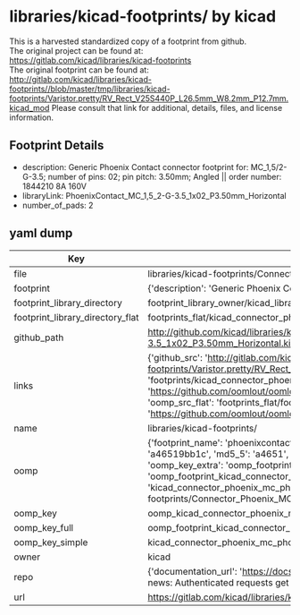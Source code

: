 # libraries/kicad-footprints/ by kicad  
This is a harvested standardized copy of a footprint from github.  
The original project can be found at:  
https://gitlab.com/kicad/libraries/kicad-footprints  
The original footprint can be found at:
http://gitlab.com/kicad/libraries/kicad-footprints//blob/master/tmp/libraries/kicad-footprints/Varistor.pretty/RV_Rect_V25S440P_L26.5mm_W8.2mm_P12.7mm.kicad_mod
Please consult that link for additional, details, files, and license information.  
## Footprint Details
* description: Generic Phoenix Contact connector footprint for: MC_1,5/2-G-3.5; number of pins: 02; pin pitch: 3.50mm; Angled || order number: 1844210 8A 160V  
* libraryLink: PhoenixContact_MC_1,5_2-G-3.5_1x02_P3.50mm_Horizontal  
* number_of_pads: 2  
## yaml dump  
| Key | Value |  
| --- | --- |  
| file | libraries/kicad-footprints/Connector_Phoenix_MC.pretty/PhoenixContact_MC_1,5_2-G-3.5_1x02_P3.50mm_Horizontal.kicad_mod |  
| footprint | {'description': 'Generic Phoenix Contact connector footprint for: MC_1,5/2-G-3.5; number of pins: 02; pin pitch: 3.50mm; Angled || order number: 1844210 8A 160V', 'libraryLink': 'PhoenixContact_MC_1,5_2-G-3.5_1x02_P3.50mm_Horizontal', 'number_of_pads': 2} |  
| footprint_library_directory | footprint_library_owner/kicad_libraries/kicad-footprints/ |  
| footprint_library_directory_flat | footprints_flat/kicad_connector_phoenix_mc_phoenixcontact_mc_1,5_2_g_3_5_1x02_p3_50mm_horizontal/working |  
| github_path | http://github.com/kicad/libraries/kicad-footprints//blob/master/tmp/libraries/kicad-footprints/Connector_Phoenix_MC.pretty/PhoenixContact_MC_1,5_2-G-3.5_1x02_P3.50mm_Horizontal.kicad_mod |  
| links | {'github_src': 'http://gitlab.com/kicad/libraries/kicad-footprints//blob/master/tmp/libraries/kicad-footprints/Varistor.pretty/RV_Rect_V25S440P_L26.5mm_W8.2mm_P12.7mm.kicad_mod', 'github_src_repo': 'https://gitlab.com/kicad/libraries/kicad-footprints', 'oomp_bot': 'footprints/kicad_connector_phoenix_mc_phoenixcontact_mc_1,5_2_g_3_5_1x02_p3_50mm_horizontal/working', 'oomp_bot_github': 'https://github.com/oomlout/oomlout_oomp_footprint_bot/tree/main/footprints/kicad_connector_phoenix_mc_phoenixcontact_mc_1,5_2_g_3_5_1x02_p3_50mm_horizontal/working', 'oomp_src_flat': 'footprints_flat/footprints_flat/kicad_connector_phoenix_mc_phoenixcontact_mc_1,5_2_g_3_5_1x02_p3_50mm_horizontal/working', 'oomp_src_flat_github': 'https://github.com/oomlout/oomlout_oomp_footprint_src/tree/main/footprints_flat/kicad_connector_phoenix_mc_phoenixcontact_mc_1,5_2_g_3_5_1x02_p3_50mm_horizontal/working'} |  
| name | libraries/kicad-footprints/ |  
| oomp | {'footprint_name': 'phoenixcontact_mc_1,5_2_g_3_5_1x02_p3_50mm_horizontal', 'library_name': 'connector_phoenix_mc', 'md5': 'a46519bb1ced14bbdd64d80cc19dea69', 'md5_10': 'a46519bb1c', 'md5_5': 'a4651', 'md5_6': 'a46519', 'oomp_key': 'oomp_kicad_connector_phoenix_mc_phoenixcontact_mc_1,5_2_g_3_5_1x02_p3_50mm_horizontal', 'oomp_key_extra': 'oomp_footprint_kicad_connector_phoenix_mc_phoenixcontact_mc_1,5_2_g_3_5_1x02_p3_50mm_horizontal', 'oomp_key_full': 'oomp_footprint_kicad_connector_phoenix_mc_phoenixcontact_mc_1,5_2_g_3_5_1x02_p3_50mm_horizontal_a46519', 'oomp_key_simple': 'kicad_connector_phoenix_mc_phoenixcontact_mc_1,5_2_g_3_5_1x02_p3_50mm_horizontal', 'original_filename': 'libraries/kicad-footprints/Connector_Phoenix_MC.pretty/PhoenixContact_MC_1,5_2-G-3.5_1x02_P3.50mm_Horizontal.kicad_mod', 'owner_name': 'kicad'} |  
| oomp_key | oomp_kicad_connector_phoenix_mc_phoenixcontact_mc_1,5_2_g_3_5_1x02_p3_50mm_horizontal |  
| oomp_key_full | oomp_footprint_kicad_connector_phoenix_mc_phoenixcontact_mc_1,5_2_g_3_5_1x02_p3_50mm_horizontal |  
| oomp_key_simple | kicad_connector_phoenix_mc_phoenixcontact_mc_1,5_2_g_3_5_1x02_p3_50mm_horizontal |  
| owner | kicad |  
| repo | {'documentation_url': 'https://docs.github.com/rest/overview/resources-in-the-rest-api#rate-limiting', 'message': "API rate limit exceeded for 84.66.173.59. (But here's the good news: Authenticated requests get a higher rate limit. Check out the documentation for more details.)"} |  
| url | https://gitlab.com/kicad/libraries/kicad-footprints |  

